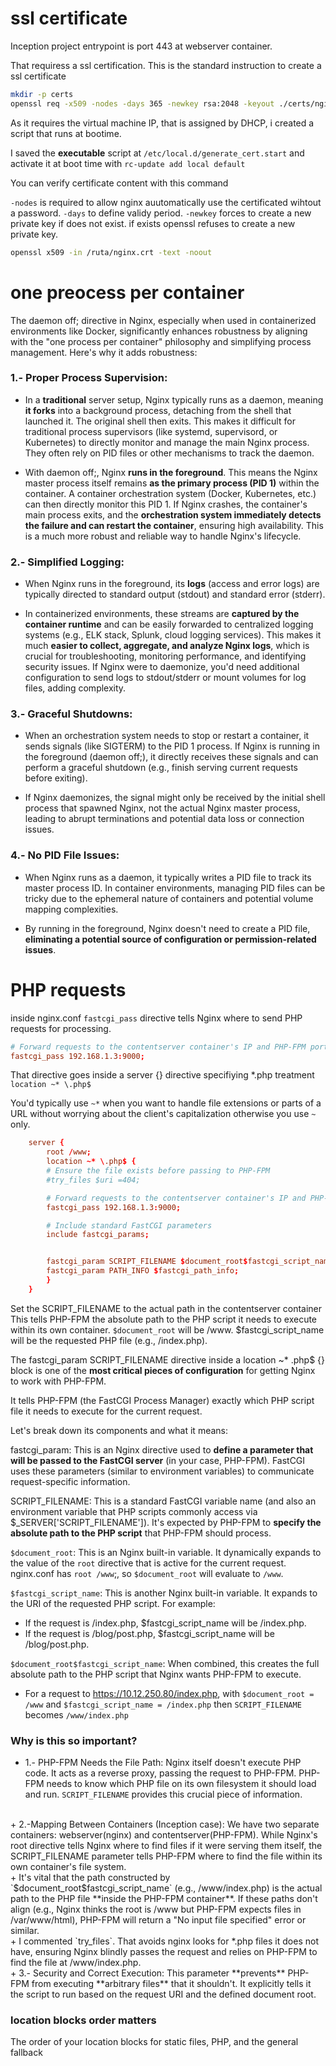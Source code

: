 # ssl certificate

Inception project entrypoint is port 443 at webserver container. 

That requiress a ssl certification. This is the standard instruction to create a ssl certificate


```bash
mkdir -p certs
openssl req -x509 -nodes -days 365 -newkey rsa:2048 -keyout ./certs/nginx.key -out ./certs/nginx.crt -subj "/C=ES/ST=Catalonia/L=Barcelona/O=42barcelona.com/CN=10.12.250.80"
```

As it requires the virtual machine IP, that is assigned by DHCP, i created a script that runs at bootime.

I saved the **executable** script at `/etc/local.d/generate_cert.start` and activate it at boot time with `rc-update add local default`

You can verify certificate content with this command

`-nodes` is required to allow nginx auutomatically use the certificated wihtout a password.
`-days` to define validy period.
`-newkey` forces to create a new private key if does not exist. if exists openssl refuses to create a new private key. 

```bash
openssl x509 -in /ruta/nginx.crt -text -noout
```


# one preocess per container
The daemon off; directive in Nginx, especially when used in containerized environments like Docker, significantly enhances robustness by aligning with the "one process per container" philosophy and simplifying process management. Here's why it adds robustness:

### 1.- Proper Process Supervision:

+ In a **traditional** server setup, Nginx typically runs as a daemon, meaning **it forks** into a background process, detaching from the shell that launched it. The original shell then exits. This makes it difficult for traditional process supervisors (like systemd, supervisord, or Kubernetes) to directly monitor and manage the main Nginx process. They often rely on PID files or other mechanisms to track the daemon.
    
+ With daemon off;, Nginx **runs in the foreground**. This means the Nginx master process itself remains **as the primary process (PID 1)** within the container. A container orchestration system (Docker, Kubernetes, etc.) can then directly monitor this PID 1. If Nginx crashes, the container's main process exits, and the **orchestration system immediately detects the failure and can restart the container**, ensuring high availability. This is a much more robust and reliable way to handle Nginx's lifecycle.

### 2.- Simplified Logging:

+ When Nginx runs in the foreground, its **logs** (access and error logs) are typically directed to standard output (stdout) and standard error (stderr).
    
+ In containerized environments, these streams are **captured by the container runtime** and can be easily forwarded to centralized logging systems (e.g., ELK stack, Splunk, cloud logging services). This makes it much **easier to collect, aggregate, and analyze Nginx logs**, which is crucial for troubleshooting, monitoring performance, and identifying security issues. If Nginx were to daemonize, you'd need additional configuration to send logs to stdout/stderr or mount volumes for log files, adding complexity.

### 3.- Graceful Shutdowns:

+ When an orchestration system needs to stop or restart a container, it sends signals (like SIGTERM) to the PID 1 process. If Nginx is running in the foreground (daemon off;), it directly receives these signals and can perform a graceful shutdown (e.g., finish serving current requests before exiting).
    
+ If Nginx daemonizes, the signal might only be received by the initial shell process that spawned Nginx, not the actual Nginx master process, leading to abrupt terminations and potential data loss or connection issues.

### 4.- No PID File Issues:

+ When Nginx runs as a daemon, it typically writes a PID file to track its master process ID. In container environments, managing PID files can be tricky due to the ephemeral nature of containers and potential volume mapping complexities.

+ By running in the foreground, Nginx doesn't need to create a PID file, **eliminating a potential source of configuration or permission-related issues**.


# PHP requests
inside nginx.conf `fastcgi_pass` directive tells Nginx where to send PHP requests for processing.

```conf
# Forward requests to the contentserver container's IP and PHP-FPM port
fastcgi_pass 192.168.1.3:9000;
```

That directive goes inside a server {} directive specifiying *.php treatment `location ~* \.php$ `

You'd typically use `~*` when you want to handle file extensions or parts of a URL without worrying about the client's capitalization otherwise you use `~` only.


```conf
    server {
        root /www; 
        location ~* \.php$ {
        # Ensure the file exists before passing to PHP-FPM
        #try_files $uri =404;

        # Forward requests to the contentserver container's IP and PHP-FPM port
        fastcgi_pass 192.168.1.3:9000;

        # Include standard FastCGI parameters
        include fastcgi_params;


        fastcgi_param SCRIPT_FILENAME $document_root$fastcgi_script_name;
        fastcgi_param PATH_INFO $fastcgi_path_info;
        }
    }
```

Set the SCRIPT_FILENAME to the actual path in the contentserver container 
This tells PHP-FPM the absolute path to the PHP script it needs to execute within its own container. 
`$document_root` will be /www. $fastcgi_script_name will be the requested PHP file (e.g., /index.php).


The fastcgi_param SCRIPT_FILENAME directive inside a location ~* \.php$ {} block is one of the **most critical pieces of configuration** for getting Nginx to work with PHP-FPM.

It tells PHP-FPM (the FastCGI Process Manager) exactly which PHP script file it needs to execute for the current request.

Let's break down its components and what it means:

fastcgi_param: This is an Nginx directive used to **define a parameter that will be passed to the FastCGI server** (in your case, PHP-FPM). FastCGI uses these parameters (similar to environment variables) to communicate request-specific information.

SCRIPT_FILENAME: This is a standard FastCGI variable name (and also an environment variable that PHP scripts commonly access via $_SERVER['SCRIPT_FILENAME']). It's expected by PHP-FPM to **specify the absolute path to the PHP script** that PHP-FPM should process.

`$document_root`: This is an Nginx built-in variable. It dynamically expands to the value of the `root` directive that is active for the current request. nginx.conf has `root /www`;, so `$document_root` will evaluate to `/www`.

`$fastcgi_script_name`: This is another Nginx built-in variable. It expands to the URI of the requested PHP script. For example:

+ If the request is /index.php, $fastcgi_script_name will be /index.php.
+ If the request is /blog/post.php, $fastcgi_script_name will be /blog/post.php.

`$document_root$fastcgi_script_name`: When combined, this creates the full absolute path to the PHP script that Nginx wants PHP-FPM to execute.

+ For a request to https://10.12.250.80/index.php, with `$document_root = /www` and `$fastcgi_script_name = /index.php` then `SCRIPT_FILENAME` becomes `/www/index.php`

### Why is this so important?

+ 1.- PHP-FPM Needs the File Path: Nginx itself doesn't execute PHP code. It acts as a reverse proxy, passing the request to PHP-FPM. PHP-FPM needs to know which PHP file on its own filesystem it should load and run. `SCRIPT_FILENAME` provides this crucial piece of information.
<br>
+ 2.-Mapping Between Containers (Inception case): We have two separate containers: webserver(nginx) and contentserver(PHP-FPM). While Nginx's root directive tells Nginx where to find files if it were serving them itself, the SCRIPT_FILENAME parameter tells PHP-FPM where to find the file within its own container's file system. 
  <br>
    + It's vital that the path constructed by `$document_root$fastcgi_script_name` (e.g., /www/index.php) is the actual path to the PHP file **inside the PHP-FPM container**. If these paths don't align (e.g., Nginx thinks the root is /www but PHP-FPM expects files in /var/www/html), PHP-FPM will return a "No input file specified" error or similar. 
    <br>
    + I commented `try_files`. That avoids nginx looks for *.php files it does not have, ensuring Nginx blindly passes the request and relies on PHP-FPM to find the file at /www/index.php.
<br>
+ 3.- Security and Correct Execution: This parameter **prevents** PHP-FPM from executing **arbitrary files** that it shouldn't. It explicitly tells it the script to run based on the request URI and the defined document root.

### location blocks order matters
The order of your location blocks for static files, PHP, and the general fallback 